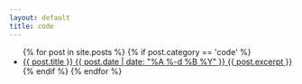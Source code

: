 ```yaml
---
layout: default
title: code
---
```

<ul class="posts">
{% for post in site.posts %}
  {% if post.category == 'code' %}
  <li class="post {{ post.category }}">	
    <a href="{{ post.url }}">
      <span class="b m0">{{ post.title }}</span>
      <span class="meta h4 b">{{ post.date | date: "%A %-d %B %Y" }}</span>
      {{ post.excerpt }}
    </a>
  </li>
  {% endif %}
{% endfor %}
</ul>